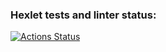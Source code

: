 ### Hexlet tests and linter status:
[![Actions Status](https://github.com/AlLi92/frontend-project-46/actions/workflows/hexlet-check.yml/badge.svg)](https://github.com/AlLi92/frontend-project-46/actions)